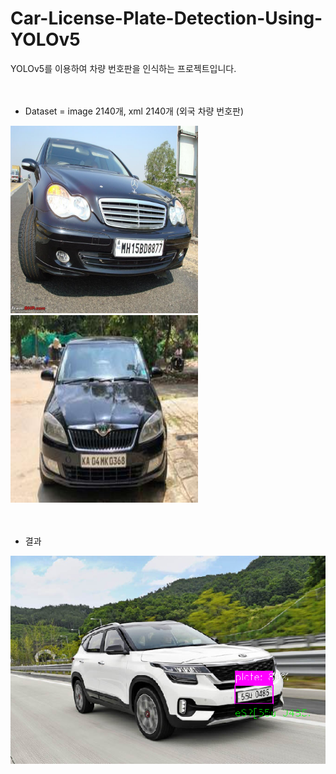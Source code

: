 # Car-License-Plate-Detection-Using-YOLOv5

YOLOv5를 이용하여 차량 번호판을 인식하는 프로젝트입니다.
<br/><br/><br/>

* Dataset = image 2140개, xml 2140개 (외국 차량 번호판)

<img src="./images/N187.jpeg" width="300" height="300"/> <img src="./images/KA11.jpg" width="300" height="300"/>
<br/><br/><br/>

* 결과

<img src="./images/detection.png" />
